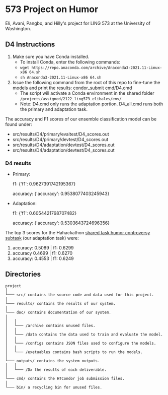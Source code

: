 # 573 Project on Humor

Eli, Avani, Pangbo, and Hilly's project for LING 573 at the University of Washington.

## D4 Instructions

1. Make sure you have Conda installed.
	- To install Conda, enter the following commands:
	- `wget https://repo.anaconda.com/archive/Anaconda3-2021.11-Linux-x86 64.sh`
	- `sh Anaconda3-2021.11-Linux-x86 64.sh`
2. Issue the following command from the root of this repo to fine-tune the models and print the results: condor_submit cmd/D4.cmd
	- The script will activate a Conda environment in the shared folder `/projects/assigned/2122_ling573_elibales/env/` 
   - Note: D4.cmd only runs the adaptation portion. D4_all.cmd runs both the primary and adaptation task. 

The accuracy and F1 scores of our ensemble classification model can be found under: 
- src/results/D4/primary/evaltest/D4_scores.out
- src/results/D4/primary/devtest/D4_scores.out
- src/results/D4/adaptation/devtest/D4_scores.out
- src/results/D4/adaptation/devtest/D4_scores.out

### D4 results

- Primary:

	f1: {'f1': 0.9627391742195367}

	accuracy: {'accuracy': 0.9538077403245943}

- Adaptation:

	f1: {'f1': 0.6054421768707482}
	
	accuracy: {'accuracy': 0.5303643724696356}

The top 3 scores for the Hahackathon [shared task humor controversy subtask](https://competitions.codalab.org/competitions/27446#results) (our adaptation task) were:

1. accuracy: 0.5089 | f1: 0.6299
2. accuracy 0.4699 | f1: 0.6270
3. accuracy: 0.4553 | f1: 0.6249

## Directories

```
project
│
└─── src/ contains the source code and data used for this project.
│
└─── results/ contains the results of our system.
│
└─── doc/ contains documentation of our system.
│
│	│
│	└─── /archive contains unused files.
│	│
│	└─── /data contains the data used to train and evaluate the model.
│	│
│	└─── /configs contains JSON files used to configure the models.
│	│
│	└─── /exetuables contains bash scripts to run the models.
│
└─── outputs/ contains the system outputs.
│	│
│	└─── /Dx the results of each deliverable.
│
└─── cmd/ contains the HTCondor job submission files.
│
└─── bin/ a recycling bin for unused files.
```
